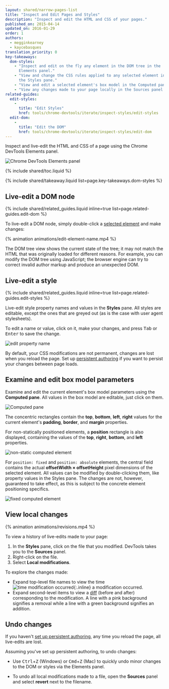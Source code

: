 ```yaml
---
layout: shared/narrow-pages-list
title: "Inspect and Edit Pages and Styles"
description: "Inspect and edit the HTML and CSS of your pages."
published_on: 2015-04-14
updated_on: 2016-01-29
order: 1
authors:
  - megginkearney
  - kaycebasques
translation_priority: 0
key-takeaways:
  dom-styles:
    - "Inspect and edit on the fly any element in the DOM tree in the 
      Elements panel."
    - "View and change the CSS rules applied to any selected element in 
      the Styles pane."
    - "View and edit a selected element's box model in the Computed pane."
    - "View any changes made to your page locally in the Sources panel."
related-guides:
  edit-styles:
    -
      title: "Edit Styles"
      href: tools/chrome-devtools/iterate/inspect-styles/edit-styles
  edit-dom:
    -
      title: "Edit the DOM"
      href: tools/chrome-devtools/iterate/inspect-styles/edit-dom
---
```


<p class="intro">Inspect and live-edit the HTML and CSS of a page using 
the Chrome DevTools Elements panel.</p>

![Chrome DevTools Elements panel](/web/tools/chrome-devtools/iterate/inspect-styles/imgs/elements-panel.png)

{% include shared/toc.liquid %}

{% include shared/takeaway.liquid list=page.key-takeaways.dom-styles %}

## Live-edit a DOM node

{% include shared/related_guides.liquid inline=true list=page.related-guides.edit-dom %}

To live-edit a DOM node, simply double-click a 
[selected element](#inspect-an-element) and make changes:

{% animation animations/edit-element-name.mp4 %}

The DOM tree view shows the current state of the tree; it may not match 
the HTML that was originally loaded for different reasons. For example, 
you can modify the DOM tree using JavaScript; the browser engine can try 
to correct invalid author markup and produce an unexpected DOM.

## Live-edit a style

{% include shared/related_guides.liquid inline=true list=page.related-guides.edit-styles %}

Live-edit style property names and values in the **Styles** pane. All
styles are editable, except the ones that are greyed out (as is the case
with user agent stylesheets).

To edit a name or value, click on it, make your changes, and press
<kbd class="kbd">Tab</kbd> or <kbd class="kbd">Enter</kbd> to save the change.

![edit property name](/web/tools/chrome-devtools/iterate/inspect-styles/imgs/edit-property-name.png)

By default, your CSS modifications are not permanent, changes are lost 
when you reload the page. Set up [persistent 
authoring](/web/tools/setup/setup-workflow) if you want to persist your 
changes between page loads. 

## Examine and edit box model parameters

Examine and edit the current element's box model parameters using the 
**Computed pane**. All values in the box model are editable, just click 
on them.

![Computed pane](/web/tools/chrome-devtools/iterate/inspect-styles/imgs/computed-pane.png)

The concentric rectangles contain the **top**, **bottom**, **left**, **right**
values for the current element's **padding**, **border**, and **margin**
properties. 

For non-statically positioned elements, a **position** rectangle 
is also displayed, containing the values of the **top**, 
**right**, **bottom**, and **left** properties.

![non-static computed element](/web/tools/chrome-devtools/iterate/inspect-styles/imgs/computed-non-static.png)

For `position: fixed` and `position: absolute` elements, the central 
field contains the actual **offsetWidth × offsetHeight** pixel dimensions 
of the selected element. All values can be modified by double-clicking 
them, like property values in the Styles pane. The changes are not, however, 
guaranteed to take effect, as this is subject to the concrete element 
positioning specifics.

![fixed computed element](/web/tools/chrome-devtools/iterate/inspect-styles/imgs/computed-fixed.png)

## View local changes

{% animation animations/revisions.mp4 %}

To view a history of live-edits made to your page:

1. In the **Styles** pane, click on the file that you modified. DevTools
   takes you to the **Sources** panel.
1. Right-click on the file. 
1. Select **Local modifications**.

To explore the changes made:

* Expand top-level file names to view the time 
  ![time modification occurred](/web/tools/chrome-devtools/iterate/inspect-styles/imgs/image_25.png){:.inline} 
  a modification occurred.
* Expand second-level items to view a 
  [diff](https://en.wikipedia.org/wiki/Diff) (before and after) 
  corresponding to the modification. A line with a pink background signifies 
  a removal while a line with a green background signifies an addition.

## Undo changes

If you haven't [set up persistent authoring](/web/tools/setup/setup-workflow), 
any time you reload the page, all live-edits are lost.

Assuming you've set up persistent authoring, to undo changes:

* Use <kbd class="kbd">Ctrl</kbd>+<kbd class="kbd">Z</kbd> (Windows) or 
  <kbd class="kbd">Cmd</kbd>+<kbd class="kbd">Z</kbd> (Mac) to quickly 
  undo minor changes to the DOM or styles via the Elements panel.

* To undo all local modifications made to a file, open the **Sources** 
  panel and select **revert** next to the filename.

[inspect]: /web/tools/chrome-devtools/debug/command-line/command-line-reference#inspect
